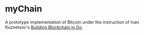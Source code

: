 # myChain

A prototype implementation of Bitcoin under the instruction of Ivan Kuznetsov's [Building Blockchain in Go](https://jeiwan.cc/tags/blockchain/).
